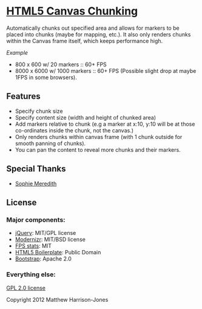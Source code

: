 # [HTML5 Canvas Chunking](http://labs.matthojo.co.uk/canvasChunking/)

Automatically chunks out specified area and allows for markers to be placed into chunks (maybe for mapping, etc.). It also only renders chunks within the Canvas frame itself, which keeps performance high.

*Example*

* 800 x 600 w/ 20 markers :: 60+ FPS
* 8000 x 6000 w/ 1000 markers :: 60+ FPS (Possible slight drop at maybe 1FPS in some browsers).


## Features

* Specify chunk size
* Specify content size (width and height of chunked area)
* Add markers relative to chunk (e.g a marker at x:10, y:10 will be at those co-ordinates inside the chunk, not the canvas.)
* Only renders chunks within canvas frame (with 1 chunk outside for smooth panning of chunks).
* You can pan the content to reveal more chunks and their markers.


## Special Thanks

* [Sophie Meredith](http://sophie-meredith.co.uk)


## License

### Major components:

* [jQuery](http://jquery.com/): MIT/GPL license
* [Modernizr](http://www.modernizr.com/): MIT/BSD license
* [FPS stats](https://github.com/mrdoob/stats.js): MIT
* [HTML5 Boilerplate](http://html5boilerplate.com/): Public Domain
* [Bootstrap](http://twitter.github.com/bootstrap/): Apache 2.0

### Everything else:
[GPL 2.0 license](http://www.opensource.org/licenses/gpl-2.0.php)

Copyright 2012 Matthew Harrison-Jones
